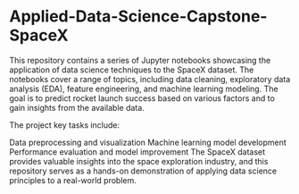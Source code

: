 # Applied-Data-Science-Capstone-SpaceX
This repository contains a series of Jupyter notebooks showcasing the application of data science techniques to the SpaceX dataset.
The notebooks cover a range of topics, including data cleaning, exploratory data analysis (EDA), feature engineering, and machine learning modeling. The goal is to predict rocket launch success based on various factors and to gain insights from the available data.

The project key tasks include:

Data preprocessing and visualization
Machine learning model development
Performance evaluation and model improvement
The SpaceX dataset provides valuable insights into the space exploration industry, and this repository serves as a hands-on demonstration of applying data science principles to a real-world problem.


